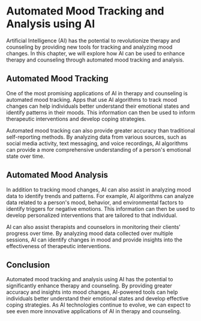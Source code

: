 Automated Mood Tracking and Analysis using AI
==================================================================================================

Artificial Intelligence (AI) has the potential to revolutionize therapy and counseling by providing new tools for tracking and analyzing mood changes. In this chapter, we will explore how AI can be used to enhance therapy and counseling through automated mood tracking and analysis.

Automated Mood Tracking
-----------------------

One of the most promising applications of AI in therapy and counseling is automated mood tracking. Apps that use AI algorithms to track mood changes can help individuals better understand their emotional states and identify patterns in their moods. This information can then be used to inform therapeutic interventions and develop coping strategies.

Automated mood tracking can also provide greater accuracy than traditional self-reporting methods. By analyzing data from various sources, such as social media activity, text messaging, and voice recordings, AI algorithms can provide a more comprehensive understanding of a person's emotional state over time.

Automated Mood Analysis
-----------------------

In addition to tracking mood changes, AI can also assist in analyzing mood data to identify trends and patterns. For example, AI algorithms can analyze data related to a person's mood, behavior, and environmental factors to identify triggers for negative emotions. This information can then be used to develop personalized interventions that are tailored to that individual.

AI can also assist therapists and counselors in monitoring their clients' progress over time. By analyzing mood data collected over multiple sessions, AI can identify changes in mood and provide insights into the effectiveness of therapeutic interventions.

Conclusion
----------

Automated mood tracking and analysis using AI has the potential to significantly enhance therapy and counseling. By providing greater accuracy and insights into mood changes, AI-powered tools can help individuals better understand their emotional states and develop effective coping strategies. As AI technologies continue to evolve, we can expect to see even more innovative applications of AI in therapy and counseling.
